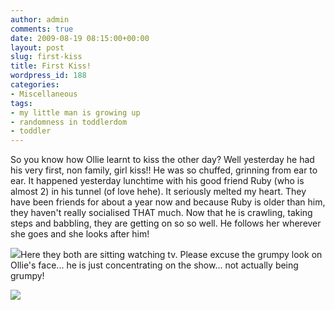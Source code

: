 ```yaml
---
author: admin
comments: true
date: 2009-08-19 08:15:00+00:00
layout: post
slug: first-kiss
title: First Kiss!
wordpress_id: 188
categories:
- Miscellaneous
tags:
- my little man is growing up
- randomness in toddlerdom
- toddler
---
```


So you know how Ollie learnt to kiss the other day?  Well yesterday he had his very first, non family, girl kiss!!  He was so chuffed, grinning from ear to ear.  It happened yesterday lunchtime with his good friend Ruby (who is almost 2) in his tunnel (of love hehe).  It seriously melted my heart.  They have been friends for about a year now and because Ruby is older than him, they haven't really socialised THAT much.  Now that he is crawling, taking steps and babbling, they are getting on so so well.  He follows her wherever she goes and she looks after him!  
  
[![](http://1.bp.blogspot.com/_C-ub7-hXVgE/SovZtqqdm4I/AAAAAAAAH3A/JtkKxwXX888/s400/IMG_5100.JPG)](http://1.bp.blogspot.com/_C-ub7-hXVgE/SovZtqqdm4I/AAAAAAAAH3A/JtkKxwXX888/s1600/IMG_5100.JPG)Here they both are sitting watching tv.  Please excuse the grumpy look on Ollie's face... he is just concentrating on the show... not actually being grumpy!

![](https://blogger.googleusercontent.com/tracker/251139911615938991-717584422087108928?l=www.outmumbered.com)
